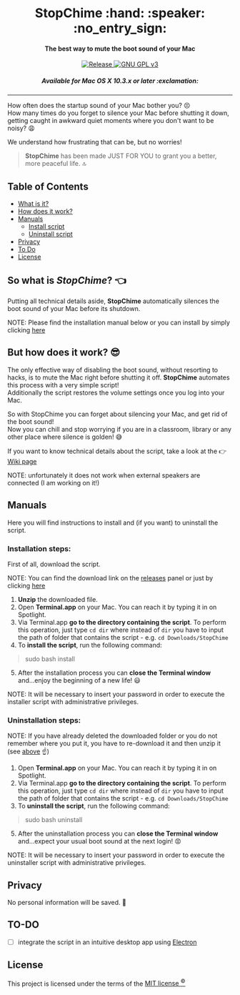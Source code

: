 <h1 align="center">
	StopChime :hand: :speaker: :no_entry_sign:
</h1>

<h4 align="center">
	The best way to mute the boot sound of your Mac
</h4>

<p align="center">
	<a href="https://github.com/m-paolino/StopChime/releases/latest" target="blank">
	<img src="https://img.shields.io/github/release/m-paolino/StopChime.svg" alt="Release">
	</a>
	<a href="https://opensource.org/licenses/MIT" target="blank">
	<img src="https://img.shields.io/github/license/m-paolino/StopChime.svg" alt="GNU GPL v3">
	</a>
</p>

<h5 align="center">
	Available for Mac OS X 10.3.x or later :exclamation:
</h5>

-----

How often does the startup sound of your Mac bother you? :persevere:
<br>
How many times do you forget to silence your Mac before shutting it down, getting caught in awkward quiet moments where you don't want to be noisy? :weary:

We understand how frustrating that can be, but no worries!

>**StopChime** has been made JUST FOR YOU to grant you a better, more peaceful life. :top:

## Table of Contents

- [What is it?](#intro)
- [How does it work?](#how)
- [Manuals](#manuals)
	- [Install script](#installation-steps)
	- [Uninstall script](#uninstallation-steps)
- [Privacy](#privacy)
- [To Do](#to-do)
- [License](#license)

<a name="intro"></a>
## So what is *StopChime*? :point_left:

Putting all technical details aside, **StopChime** automatically silences the boot sound of your  Mac before its shutdown.

NOTE: Please find the installation manual below or you can install by simply clicking [here](#installation-steps)

<a name="how"></a>
## But how does it work? :sunglasses:

The only effective way of disabling the boot sound, without resorting to hacks, is to mute the Mac right before shutting it off. **StopChime** automates this process with a very simple script!
<br>
Additionally the script restores the volume settings once you log into your Mac.

So with StopChime you can forget about silencing your Mac, and get rid of the boot sound!
<br>
Now you can chill and stop worrying if you are in a classroom, library or any other place where silence is golden! :sweat_smile:

If you want to know technical details about the script, take a look at the :point_right: [Wiki page](https://github.com/m-paolino/StopChime/wiki)

NOTE: unfortunately it does not work when external speakers are connected (I am working on it!)

## Manuals

Here you will find instructions to install and (if you want) to uninstall the script.

### Installation steps:

First of all, download the script.

<a name="above"></a>
NOTE: You can find the download link on the [releases](https://github.com/m-paolino/StopChime/releases) panel or just by clicking [here](https://github.com/m-paolino/StopChime/releases/download/v1.0.1/StopChime-1.0.1.zip)

1. **Unzip** the downloaded file.
2. Open **Terminal.app** on your Mac. You can reach it by typing it in on Spotlight.
3. Via Terminal.app **go to the directory containing the script**. To perform this operation, just type `cd dir` where instead of `dir` you have to input the path of folder that contains the script - e.g. `cd Downloads/StopChime`
4. To **install the script**, run the following command:
>sudo bash install
5. After the installation process you can **close the Terminal window** and...enjoy the beginning of a new life! :smiley:

NOTE: It will be necessary to insert your password in order to execute the installer script with administrative privileges.

### Uninstallation steps:

NOTE: If you have already deleted the downloaded folder or you do not remember where you put it, you have to re-download it and then unzip it (see [above](#above) :point_up:)

1. Open **Terminal.app** on your Mac. You can reach it by typing it in on Spotlight.
2. Via Terminal.app **go to the directory containing the script**. To perform this operation, just type `cd dir` where instead of `dir` you have to input the path of folder that contains the script - e.g. `cd Downloads/StopChime`
3. To **uninstall the script**, run the following command:
>sudo bash uninstall
5. After the uninstallation process you can **close the Terminal window** and...expect your usual boot sound at the next login! :rage:

NOTE: It will be necessary to insert your password in order to execute the uninstaller script with administrative privileges.

## Privacy

No personal information will be saved. :see_no_evil:

## TO-DO

- [ ] integrate the script in an intuitive desktop app using [Electron](https://electron.atom.io)

## License

This project is licensed under the terms of the [MIT license <sup>&copy;</sup>](LICENSE)
